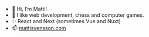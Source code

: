 - 👋 Hi, I’m Matti!
- 👀 I like web development, chess and computer games.
- ✨ React and Next (sometimes Vue and Nuxt)
- 📫 [mattisvensson.com](https://mattisvensson.com)

<!---
mattisvensson/mattisvensson is a ✨ special ✨ repository because its `README.md` (this file) appears on your GitHub profile.
You can click the Preview link to take a look at your changes.
--->
